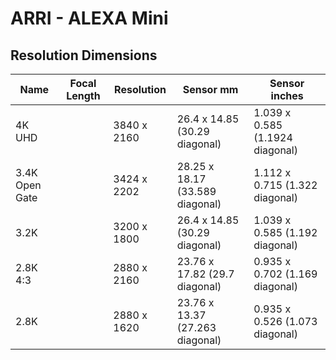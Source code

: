 # ARRI - ALEXA Mini

## Resolution Dimensions

| Name           | Focal Length   | Resolution   | Sensor mm                       | Sensor inches                   |
|----------------|----------------|--------------|---------------------------------|---------------------------------|
| 4K UHD         |                | 3840 x 2160  | 26.4 x 14.85 (30.29 diagonal)   | 1.039 x 0.585 (1.1924 diagonal) |
| 3.4K Open Gate |                | 3424 x 2202  | 28.25 x 18.17 (33.589 diagonal) | 1.112 x 0.715 (1.322 diagonal)  |
| 3.2K           |                | 3200 x 1800  | 26.4 x 14.85 (30.29 diagonal)   | 1.039 x 0.585 (1.192 diagonal)  |
| 2.8K 4:3       |                | 2880 x 2160  | 23.76 x 17.82 (29.7 diagonal)   | 0.935 x 0.702 (1.169 diagonal)  |
| 2.8K           |                | 2880 x 1620  | 23.76 x 13.37 (27.263 diagonal) | 0.935 x 0.526 (1.073 diagonal)  |